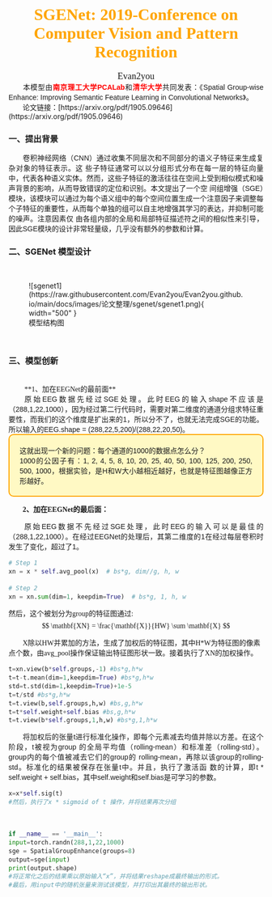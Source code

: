 # <center><font face="微软雅黑" color="orange" size="6"><b>SGENet: 2019-Conference on Computer Vision and Pattern Recognition</b></font></center>
<center><font face = "微软雅黑" size=4>Evan2you</font></center>

<div style="font-family: '等线', sans-serif; text-align: justify;">
&emsp;&emsp;本模型由<span style="color: red; font-weight: bold;">南京理工大学PCALab</span>和<span style="color: red; font-weight: bold;">清华大学</span>共同发表：《Spatial Group-wise Enhance: Improving Semantic Feature Learning in Convolutional Networks》。
</div>
&emsp;&emsp;论⽂链接：[https://arxiv.org/pdf/1905.09646](https://arxiv.org/pdf/1905.09646)


### 一、提出背景
<div style="font-family: '等线', sans-serif; text-align: justify;">
&emsp;&emsp;卷积神经⽹络（CNN）通过收集不同层次和不同部分的语义⼦特征来⽣成复杂对象的特征表⽰。这
些⼦特征通常可以以分组形式分布在每⼀层的特征向量中，代表各种语义实体。然⽽，这些⼦特征的激活往往在空间上受到相似模式和噪声背景的影响，从⽽导致错误的定位和识别。本⽂提出了⼀个空
间组增强（SGE）模块，该模块可以通过为每个语义组中的每个空间位置⽣成⼀个注意因⼦来调整每个⼦特征的重要性，从⽽每个单独的组可以⾃主地增强其学习的表达，并抑制可能的噪声。注意因素仅
由各组内部的全局和局部特征描述符之间的相似性来引导，因此SGE模块的设计⾮常轻量级，⼏乎没有额外的参数和计算。
</div>

### 二、SGENet 模型设计
</br>
<figure markdown="span">
  ![sgenet1](https://raw.githubusercontent.com/Evan2you/Evan2you.github.io/main/docs/images/论文整理/sgenet/sgenet1.png){ width="500" }
  <figcaption>模型结构图</figcaption>
</figure>
</br>

### 三、模型创新
</br>
&emsp;&emsp;<font face = "等线" > **1、加在EEGNet的最前⾯**
<br/>
<div style="font-family: '等线', sans-serif; text-align: justify;">
&emsp;&emsp;原始EEG数据先经过SGE处理。此时EEG的输⼊shape不应该是（288,1,22,1000），因为经过第⼆⾏代码时，需要对第⼆维度的通道分组求特征重要性，⽽我们的这个维度是扩出来的1，所以分不了，也就⽆法完成SGE的功能。所以输⼊的EEG.shape = (288,22,5,200)/(288,22,20,50)。

<div style="font-family: '等线', sans-serif; text-align: justify; 
    background-color: #FFF9C4; border: 2px solid orange; border-radius: 10px; padding: 20px;">
这就出现⼀个新的问题：每个通道的1000的数据点怎么分？
</br>
1000的公因⼦有：1, 2, 4, 5, 8, 10, 20, 25, 40, 50, 100, 125, 200, 250, 500, 1000，根据实验，是H和W⼤⼩越相近越好，也就是特征图越像正⽅形越好。
</div>
</div>

&emsp;&emsp;<font face = "等线" >**2、加在EEGNet的最后⾯：**
<br/>
<div style="font-family: '等线', sans-serif; text-align: justify;">
&emsp;&emsp;原始EEG数据不先经过SGE处理，此时EEG的输⼊可以是最佳的（288,1,22,1000）。在经过EEGNet的处理后，其第⼆维度的1在经过每层卷积时发⽣了变化，超过了1。
</div>

```python
# Step 1
xn = x * self.avg_pool(x)  # bs*g, dim//g, h, w

# Step 2
xn = xn.sum(dim=1, keepdim=True)  # bs*g, 1, h, w
```

然后，这个被划分为group的特征图通过:
$$
\mathbf{XN} = \frac{\mathbf{X}}{HW} \sum \mathbf{X}
$$

&emsp;&emsp;X除以HW并累加的⽅法，⽣成了加权后的特征图，其中H*W为特征图的像素点个数，由avg_pool操作保证输出特征图形状⼀致。接着执⾏了XN的加权操作。
```python
t=xn.view(b*self.groups,-1) #bs*g,h*w
t=t-t.mean(dim=1,keepdim=True) #bs*g,h*w
std=t.std(dim=1,keepdim=True)+1e-5
t=t/std #bs*g,h*w
t=t.view(b,self.groups,h,w) #bs,g,h*w
t=t*self.weight+self.bias #bs,g,h*w
t=t.view(b*self.groups,1,h,w) #bs*g,1,h*w
```
<div style="font-family: '等线', sans-serif; text-align: justify;">
&emsp;&emsp;将加权后的张量t进⾏标准化操作，即每个元素减去均值并除以⽅差。在这个阶段，t被视为group
的全局平均值（rolling-mean）和标准差（rolling-std）。group内的每个值被减去它们的group的
rolling-mean，再除以该group的rolling-std。标准化的结果被保存在张量t中。并且，执⾏了激活函
数的计算，即t * self.weight + self.bias，其中self.weight和self.bias是可学习的参数。
</div>

```python
x=x*self.sig(t)
#然后，执⾏了x * sigmoid of t 操作，并将结果再次分组
```
</br>

```python
if __name__ == '__main__':
input=torch.randn(288,1,22,1000)
sge = SpatialGroupEnhance(groups=8)
output=sge(input)
print(output.shape)
#将正常化之后的结果乘以原始输⼊“x”，并将结果reshape成最终输出的形式。
#最后，⽤input中的随机张量来测试该模型，并打印出其最终的输出形状。
```
</br>